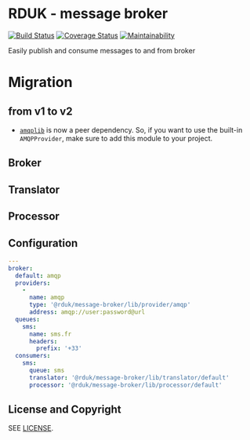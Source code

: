 # RDUK - message broker

[![Build Status](https://travis-ci.org/rd-uk/rduk-message-broker.svg?branch=master)](https://travis-ci.org/rd-uk/rduk-message-broker)
[![Coverage Status](https://coveralls.io/repos/github/rd-uk/rduk-message-broker/badge.svg?branch=master)](https://coveralls.io/github/rd-uk/rduk-message-broker?branch=master)
[![Maintainability](https://api.codeclimate.com/v1/badges/3d55512fbebfcd4bb1bf/maintainability)](https://codeclimate.com/repos/5a0eb2ce2be9ce02db0015e2/maintainability)


Easily publish and consume messages to and from broker

# Migration

## from v1 to v2
- [`amqplib`](https://www.npmjs.com/package/amqplib) is now a peer dependency.
So, if you want to use the built-in `AMQPProvider`, make sure to add this module
to your project.

## Broker

## Translator

## Processor

## Configuration

```yaml
---
broker:
  default: amqp
  providers:
    -
      name: amqp
      type: '@rduk/message-broker/lib/provider/amqp'
      address: amqp://user:password@url
  queues:
    sms:
      name: sms.fr
      headers:
        prefix: '+33'
  consumers:
    sms:
      queue: sms
      translator: '@rduk/message-broker/lib/translator/default'
      processor: '@rduk/message-broker/lib/processor/default'
```

## License and Copyright

SEE [LICENSE](./LICENSE).
